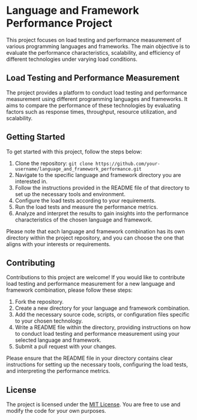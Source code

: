 # Language and Framework Performance Project

This project focuses on load testing and performance measurement of various programming languages and frameworks. The main objective is to evaluate the performance characteristics, scalability, and efficiency of different technologies under varying load conditions.

## Load Testing and Performance Measurement

The project provides a platform to conduct load testing and performance measurement using different programming languages and frameworks. It aims to compare the performance of these technologies by evaluating factors such as response times, throughput, resource utilization, and scalability.

## Getting Started

To get started with this project, follow the steps below:

1. Clone the repository: `git clone https://github.com/your-username/language_and_framework_performance.git`
2. Navigate to the specific language and framework directory you are interested in.
3. Follow the instructions provided in the README file of that directory to set up the necessary tools and environment.
4. Configure the load tests according to your requirements.
5. Run the load tests and measure the performance metrics.
6. Analyze and interpret the results to gain insights into the performance characteristics of the chosen language and framework.

Please note that each language and framework combination has its own directory within the project repository, and you can choose the one that aligns with your interests or requirements.

## Contributing

Contributions to this project are welcome! If you would like to contribute load testing and performance measurement for a new language and framework combination, please follow these steps:

1. Fork the repository.
2. Create a new directory for your language and framework combination.
3. Add the necessary source code, scripts, or configuration files specific to your chosen technology.
4. Write a README file within the directory, providing instructions on how to conduct load testing and performance measurement using your selected language and framework.
5. Submit a pull request with your changes.

Please ensure that the README file in your directory contains clear instructions for setting up the necessary tools, configuring the load tests, and interpreting the performance metrics.

## License

The project is licensed under the [MIT License](LICENSE). You are free to use and modify the code for your own purposes.

